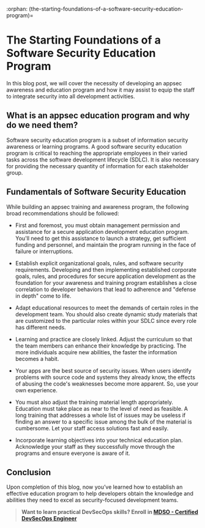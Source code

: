 :orphan:
(the-starting-foundations-of-a-software-security-education-program)=
# The Starting Foundations of a Software Security Education Program
 

In this blog post, we will cover the necessity of developing an appsec awareness and education program and how it may assist to equip the staff to integrate security into all development activities.

## What is an appsec education program and why do we need them?

Software security education program is a subset of information security awareness or learning programs. A good software security education program is critical to reaching the appropriate employees in their varied tasks across the software development lifecycle (SDLC). It is also necessary for providing the necessary quantity of information for each stakeholder group.

## Fundamentals of Software Security Education

While building an appsec training and awareness program, the following broad recommendations should be followed:

- First and foremost, you must obtain management permission and assistance for a secure application development education program. You'll need to get this assistance to launch a strategy, get sufficient funding and personnel, and maintain the program running in the face of failure or interruptions.

- Establish explicit organizational goals, rules, and software security requirements. Developing and then implementing established corporate goals, rules, and procedures for secure application development as the foundation for your awareness and training program establishes a close correlation to developer behaviors that lead to adherence and "defense in depth" come to life.

- Adapt educational resources to meet the demands of certain roles in the development team. You should also create dynamic study materials that are customized to the particular roles within your SDLC since every role has different needs.

- Learning and practice are closely linked. Adjust the curriculum so that the team members can enhance their knowledge by practicing. The more individuals acquire new abilities, the faster the information becomes a habit.

- Your apps are the best source of security issues. When users identify problems with source code and systems they already know, the effects of abusing the code's weaknesses become more apparent. So, use your own experience.

- You must also adjust the training material length appropriately. Education must take place as near to the level of need as feasible. A long training that addresses a whole list of issues may be useless if finding an answer to a specific issue among the bulk of the material is cumbersome. Let your staff access solutions fast and easily.

- Incorporate learning objectives into your technical education plan. Acknowledge your staff as they successfully move through the programs and ensure everyone is aware of it.

## Conclusion

Upon completion of this blog, now you’ve learned how to establish an effective education program to help developers obtain the knowledge and abilities they need to excel as security-focused development teams.

> **Want to learn practical DevSecOps skills? Enroll in [MDSO - Certified DevSecOps Engineer](https://www.mosse-institute.com/certifications/mdso-certified-devsecops-engineer.html)**